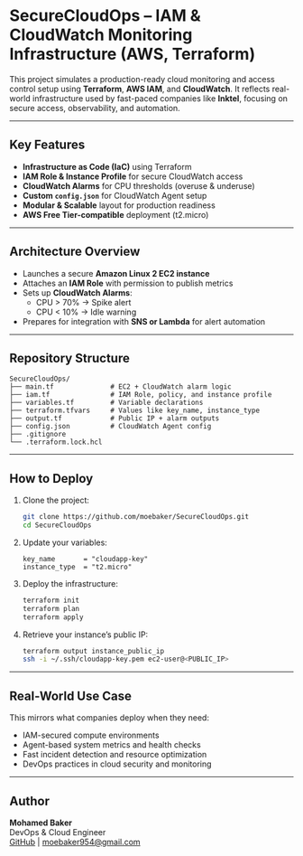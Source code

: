 # SecureCloudOps – IAM & CloudWatch Monitoring Infrastructure (AWS, Terraform)

This project simulates a production-ready cloud monitoring and access control setup using **Terraform**, **AWS IAM**, and **CloudWatch**. It reflects real-world infrastructure used by fast-paced companies like **Inktel**, focusing on secure access, observability, and automation.

---

## Key Features

- **Infrastructure as Code (IaC)** using Terraform  
- **IAM Role & Instance Profile** for secure CloudWatch access  
- **CloudWatch Alarms** for CPU thresholds (overuse & underuse)  
- **Custom `config.json`** for CloudWatch Agent setup  
- **Modular & Scalable** layout for production readiness  
- **AWS Free Tier-compatible** deployment (t2.micro)

---

## Architecture Overview

- Launches a secure **Amazon Linux 2 EC2 instance**  
- Attaches an **IAM Role** with permission to publish metrics  
- Sets up **CloudWatch Alarms**:
  - CPU > 70% → Spike alert  
  - CPU < 10% → Idle warning  
- Prepares for integration with **SNS or Lambda** for alert automation

---

## Repository Structure

```
SecureCloudOps/
├── main.tf              # EC2 + CloudWatch alarm logic
├── iam.tf               # IAM Role, policy, and instance profile
├── variables.tf         # Variable declarations
├── terraform.tfvars     # Values like key_name, instance_type
├── output.tf            # Public IP + alarm outputs
├── config.json          # CloudWatch Agent config
├── .gitignore
└── .terraform.lock.hcl
```

---

## How to Deploy

1. Clone the project:
   ```bash
   git clone https://github.com/moebaker/SecureCloudOps.git
   cd SecureCloudOps
   ```

2. Update your variables:
   ```hcl
   key_name       = "cloudapp-key"
   instance_type  = "t2.micro"
   ```

3. Deploy the infrastructure:
   ```bash
   terraform init
   terraform plan
   terraform apply
   ```

4. Retrieve your instance’s public IP:
   ```bash
   terraform output instance_public_ip
   ssh -i ~/.ssh/cloudapp-key.pem ec2-user@<PUBLIC_IP>
   ```

---

## Real-World Use Case

This mirrors what companies deploy when they need:

- IAM-secured compute environments  
- Agent-based system metrics and health checks  
- Fast incident detection and resource optimization  
- DevOps practices in cloud security and monitoring

---

## Author

**Mohamed Baker**  
DevOps & Cloud Engineer  
[GitHub](https://github.com/moebaker) | moebaker954@gmail.com
